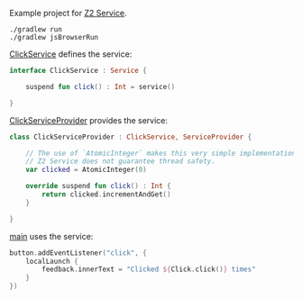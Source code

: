 Example project for [Z2 Service](https://github.com/spxbhuhb/z2-service).

```shell
./gradlew run
./gradlew jsBrowserRun
```

[ClickService](src/commonMain/kotlin/hu/simplexion/z2/service/example/ClickService.kt) defines the service:

```kotlin
interface ClickService : Service {

    suspend fun click() : Int = service()

}
```

[ClickServiceProvider](src/jvmMain/kotlin/hu/simplexion/z2/service/example/ClickServiceProvider.kt) provides the service:

```kotlin
class ClickServiceProvider : ClickService, ServiceProvider {

    // The use of `AtomicInteger` makes this very simple implementation thread safe.
    // Z2 Service does not guarantee thread safety.
    var clicked = AtomicInteger(0)

    override suspend fun click() : Int {
        return clicked.incrementAndGet()
    }

}
```

[main](src/jsMain/kotlin/main.kt) uses the service:

```kotlin
button.addEventListener("click", {
    localLaunch {
        feedback.innerText = "Clicked ${Click.click()} times"
    }
})
```

